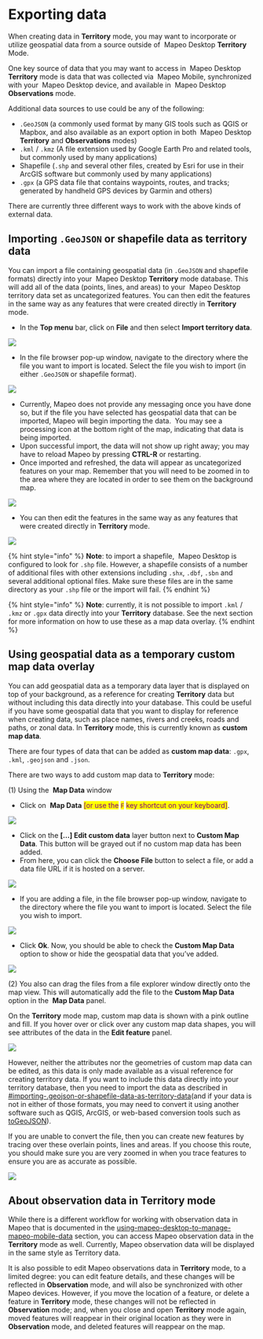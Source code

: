 # Exporting data

When creating data in **Territory** mode, you may want to incorporate or utilize geospatial data from a source outside of <img src="https://lh5.googleusercontent.com/bdNxQRS9mSJlaKfeYAUuqnhwjnkpXLYxjXEraIF2Y6JG7eyWI_grgr8HJ5PKGER8wB3xIgmLse9XuLQKxRlcLrYc1ZV8fzB6GwNRV22uGoWWcQ2dtQs2RKh1XN_v8PocFOMU24L6" alt="" data-size="line" /> Mapeo Desktop **Territory** Mode.

One key source of data that you may want to access in <img src="https://lh5.googleusercontent.com/bdNxQRS9mSJlaKfeYAUuqnhwjnkpXLYxjXEraIF2Y6JG7eyWI_grgr8HJ5PKGER8wB3xIgmLse9XuLQKxRlcLrYc1ZV8fzB6GwNRV22uGoWWcQ2dtQs2RKh1XN_v8PocFOMU24L6" alt="" data-size="line" /> Mapeo Desktop **Territory** mode is data that was collected via  <img src="https://lh4.googleusercontent.com/h29dCuHGSwyXA6NBPzGBOWNjMXb3T7eSFam0RnCTtp1Aui8uQgtioJnREuOkPJ9idCfxOHcjkBUBNvIRRvbCA_zW1sigl_fn3EFoSq4pomrkehyYg6hPLkcr1nabg-FNR2y9YP_-" alt="" data-size="line" /> Mapeo Mobile, synchronized with your <img src="https://lh5.googleusercontent.com/bdNxQRS9mSJlaKfeYAUuqnhwjnkpXLYxjXEraIF2Y6JG7eyWI_grgr8HJ5PKGER8wB3xIgmLse9XuLQKxRlcLrYc1ZV8fzB6GwNRV22uGoWWcQ2dtQs2RKh1XN_v8PocFOMU24L6" alt="" data-size="line" /> Mapeo Desktop device, and available in <img src="https://lh5.googleusercontent.com/bdNxQRS9mSJlaKfeYAUuqnhwjnkpXLYxjXEraIF2Y6JG7eyWI_grgr8HJ5PKGER8wB3xIgmLse9XuLQKxRlcLrYc1ZV8fzB6GwNRV22uGoWWcQ2dtQs2RKh1XN_v8PocFOMU24L6" alt="" data-size="line" /> Mapeo Desktop **Observations** mode.

Additional data sources to use could be any of the following:

* `.GeoJSON` (a commonly used format by many GIS tools such as QGIS or Mapbox, and also available as an export option in both <img src="https://lh5.googleusercontent.com/bdNxQRS9mSJlaKfeYAUuqnhwjnkpXLYxjXEraIF2Y6JG7eyWI_grgr8HJ5PKGER8wB3xIgmLse9XuLQKxRlcLrYc1ZV8fzB6GwNRV22uGoWWcQ2dtQs2RKh1XN_v8PocFOMU24L6" alt="" data-size="line" /> Mapeo Desktop **Territory** and **Observations** modes)&#x20;
* `.kml` / `.kmz` (A file extension used by Google Earth Pro and related tools, but commonly used by many applications)&#x20;
* Shapefile (`.shp` and several other files, created by Esri for use in their ArcGIS software but commonly used by many applications)
* `.gpx` (a GPS data file that contains waypoints, routes, and tracks; generated by handheld GPS devices by Garmin and others)&#x20;

There are currently three different ways to work with the above kinds of external data.&#x20;

## Importing `.GeoJSON` or shapefile data as territory data&#x20;

You can import a file containing geospatial data (in `.GeoJSON` and shapefile formats) directly into your <img src="https://lh5.googleusercontent.com/bdNxQRS9mSJlaKfeYAUuqnhwjnkpXLYxjXEraIF2Y6JG7eyWI_grgr8HJ5PKGER8wB3xIgmLse9XuLQKxRlcLrYc1ZV8fzB6GwNRV22uGoWWcQ2dtQs2RKh1XN_v8PocFOMU24L6" alt="" data-size="line" /> Mapeo Desktop **Territory** mode database. This will add all of the data (points, lines, and areas) to your <img src="https://lh5.googleusercontent.com/bdNxQRS9mSJlaKfeYAUuqnhwjnkpXLYxjXEraIF2Y6JG7eyWI_grgr8HJ5PKGER8wB3xIgmLse9XuLQKxRlcLrYc1ZV8fzB6GwNRV22uGoWWcQ2dtQs2RKh1XN_v8PocFOMU24L6" alt="" data-size="line" /> Mapeo Desktop territory data set as uncategorized features. You can then edit the features in the same way as any features that were created directly in **Territory** mode.

* In the **Top menu** bar, click on **File** and then select **Import territory data**.&#x20;

![](../../../.gitbook/assets/Md-territory\_importing-01.jpg)

* In the file browser pop-up window, navigate to the directory where the file you want to import is located. Select the file you wish to import (in either `.GeoJSON` or shapefile format).&#x20;

![](../../../.gitbook/assets/Md-territory\_importing-02.jpg)

* Currently, Mapeo does not provide any messaging once you have done so, but if the file you have selected has geospatial data that can be imported, Mapeo will begin importing the data. <img src="https://lh5.googleusercontent.com/eVaw28jOyvIaFA5qBZlIXKQ5xKIlqlt32kPTs818ynoMkT1CYyYe4EZokBrb3bNcQP0fFJYdUnzXRslKcKyxwJT-EsRqOX0qqj5sI3AxC7jw1O0yQhBLIYcwDm2ZblG8Wr1TxPYQ" alt="" data-size="line" /> You may see a processing icon at the bottom right of the map, indicating that data is being imported.&#x20;
* Upon successful import, the data will not show up right away; you may have to reload Mapeo by pressing **CTRL-R** or restarting.
* Once imported and refreshed, the data will appear as uncategorized features on your map. Remember that you will need to be zoomed in to the area where they are located in order to see them on the background map.&#x20;

![](../../../.gitbook/assets/Md-territory\_importing-03.jpg)

* You can then edit the features in the same way as any features that were created directly in **Territory** mode.

![](../../../.gitbook/assets/Md-territory\_importing-04.jpg)

{% hint style="info" %}
**Note**: to import a shapefile, <img src="https://lh5.googleusercontent.com/bdNxQRS9mSJlaKfeYAUuqnhwjnkpXLYxjXEraIF2Y6JG7eyWI_grgr8HJ5PKGER8wB3xIgmLse9XuLQKxRlcLrYc1ZV8fzB6GwNRV22uGoWWcQ2dtQs2RKh1XN_v8PocFOMU24L6" alt="" data-size="line" /> Mapeo Desktop is configured to look for `.shp` file. However, a shapefile consists of a number of additional files with other extensions including `.shx`, `.dbf`, `.sbn` and several additional optional files. Make sure these files are in the same directory as your `.shp` file or the import will fail.
{% endhint %}

{% hint style="info" %}
**Note**: currently, it is not possible to import `.kml` / `.kmz` or `.gpx` data directly into your **Territory** database. See the next section for more information on how to use these as a map data overlay.&#x20;
{% endhint %}

## Using geospatial data as a temporary custom map data overlay&#x20;

You can add geospatial data as a temporary data layer that is displayed on top of your background, as a reference for creating **Territory** data but without including this data directly into your database. This could be useful if you have some geospatial data that you want to display for reference when creating data, such as place names, rivers and creeks, roads and paths, or zonal data. In **Territory** mode, this is currently known as **custom map data**.

There are four types of data that can be added as **custom map data**: `.gpx`, `.kml`, `.geojson` and `.json`.

There are two ways to add custom map data to **Territory** mode:

(1) Using the <img src="https://lh6.googleusercontent.com/iF7rEqSXh_KG5b_PIQHVn_h7r72lgrqaXUlyPbFE_D4xV86Q3DU_GVyLOepyi3G1QElmhH55NBw2S9Su6Tc7-n7LMhvW2hqsAp-PLP3j1c6v1133BsFqJPR8vyWtg_ugdphxPN8p" alt="" data-size="line" /> **Map Data** window&#x20;

* Click on <img src="https://lh6.googleusercontent.com/iF7rEqSXh_KG5b_PIQHVn_h7r72lgrqaXUlyPbFE_D4xV86Q3DU_GVyLOepyi3G1QElmhH55NBw2S9Su6Tc7-n7LMhvW2hqsAp-PLP3j1c6v1133BsFqJPR8vyWtg_ugdphxPN8p" alt="" data-size="line" /> **Map Data** <mark style="color:purple;">\[or use the</mark> <mark style="color:purple;"></mark><mark style="color:purple;">`F`</mark> <mark style="color:purple;"></mark><mark style="color:purple;">key shortcut on your keyboard]</mark>.&#x20;

![](../../../.gitbook/assets/Md-territory\_importing-05.jpg)

* Click on the **\[…] Edit custom data** layer button next to **Custom Map Data**. This button will be grayed out if no custom map data has been added.&#x20;
* From here, you can click the **Choose File** button to select a file, or add a data file URL if it is hosted on a server.&#x20;

![](../../../.gitbook/assets/Md-territory\_importing-06.jpg)

* If you are adding a file, in the file browser pop-up window, navigate to the directory where the file you want to import is located. Select the file you wish to import.

![](../../../.gitbook/assets/Md-territory\_importing-07.jpg)

* Click **Ok**. Now, you should be able to check the **Custom Map Data** option to show or hide the geospatial data that you’ve added.&#x20;

![](../../../.gitbook/assets/Md-territory\_importing-08.jpg)

(2) You also can drag the files from a file explorer window directly onto the map view. This will automatically add the file to the **Custom Map Data** option in the <img src="https://lh6.googleusercontent.com/iF7rEqSXh_KG5b_PIQHVn_h7r72lgrqaXUlyPbFE_D4xV86Q3DU_GVyLOepyi3G1QElmhH55NBw2S9Su6Tc7-n7LMhvW2hqsAp-PLP3j1c6v1133BsFqJPR8vyWtg_ugdphxPN8p" alt="" data-size="line" /> **Map Data** panel.

On the **Territory** mode map, custom map data is shown with a pink outline and fill. If you hover over or click over any custom map data shapes, you will see attributes of the data in the **Edit feature** panel.&#x20;

![](../../../.gitbook/assets/Md-territory\_importing-09.jpg)

However, neither the attributes nor the geometries of custom map data can be edited, as this data is only made available as a visual reference for creating territory data. If you want to include this data directly into your territory database, then you need to import the data as described in [#importing-.geojson-or-shapefile-data-as-territory-data](importing-external-territory-information.md#importing-.geojson-or-shapefile-data-as-territory-data "mention")(and if your data is not in either of those formats, you may need to convert it using another software such as QGIS, ArcGIS, or web-based conversion tools such as [toGeoJSON](https://mapbox.github.io/togeojson/)).&#x20;

If you are unable to convert the file, then you can create new features by tracing over these overlain points, lines and areas. If you choose this route, you should make sure you are very zoomed in when you trace features to ensure you are as accurate as possible.&#x20;

![](../../../.gitbook/assets/Md-territory\_importing-11.jpg)

## About observation data in Territory mode&#x20;

While there is a different workflow for working with observation data in Mapeo that is documented in the [using-mapeo-desktop-to-manage-mapeo-mobile-data](../using-mapeo-desktop-to-manage-mapeo-mobile-data/ "mention") section, you can access Mapeo observation data in the **Territory** mode as well. Currently, Mapeo observation data will be displayed in the same style as Territory data.

It is also possible to edit Mapeo observations data in **Territory** mode, to a limited degree: you can edit feature details, and these changes will be reflected in **Observation** mode, and will also be synchronized with other Mapeo devices. However, if you move the location of a feature, or delete a feature in **Territory** mode, these changes will not be reflected in **Observation** mode; and, when you close and open **Territory** mode again, moved features will reappear in their original location as they were in **Observation** mode, and deleted features will reappear on the map.
